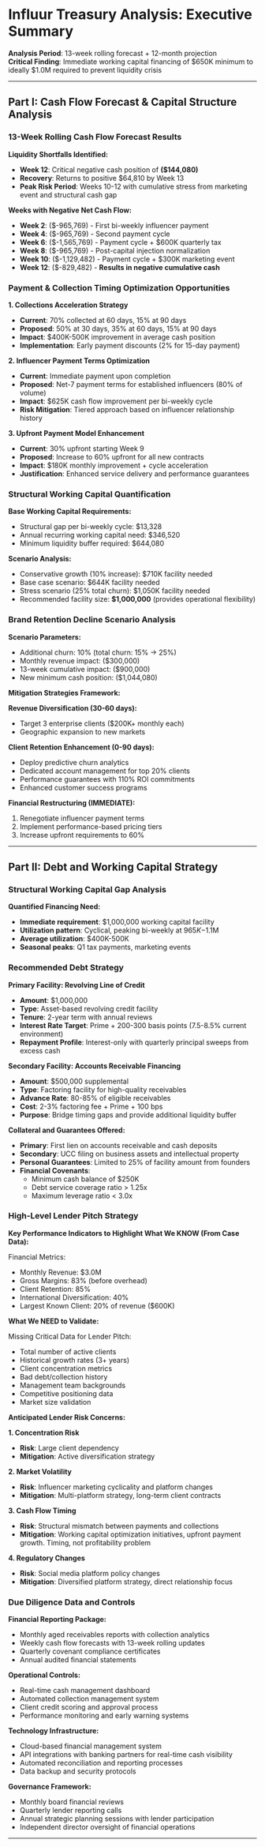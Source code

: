 # Influur Treasury Analysis: Executive Summary

**Analysis Period**: 13-week rolling forecast + 12-month projection  
**Critical Finding**: Immediate working capital financing of $650K minimum to ideally $1.0M required to prevent liquidity crisis

---

## Part I: Cash Flow Forecast & Capital Structure Analysis

### 13-Week Rolling Cash Flow Forecast Results

**Liquidity Shortfalls Identified:**
- **Week 12**: Critical negative cash position of **($144,080)**
- **Recovery**: Returns to positive $64,810 by Week 13
- **Peak Risk Period**: Weeks 10-12 with cumulative stress from marketing event and structural cash gap

**Weeks with Negative Net Cash Flow:**
- **Week 2**: ($-965,769) - First bi-weekly influencer payment
- **Week 4**: ($-965,769) - Second payment cycle
- **Week 6**: ($-1,565,769) - Payment cycle + $600K quarterly tax
- **Week 8**: ($-965,769) - Post-capital injection normalization
- **Week 10**: ($-1,129,482) - Payment cycle + $300K marketing event
- **Week 12**: ($-829,482) - **Results in negative cumulative cash**

### Payment & Collection Timing Optimization Opportunities

**1. Collections Acceleration Strategy**
- **Current**: 70% collected at 60 days, 15% at 90 days
- **Proposed**: 50% at 30 days, 35% at 60 days, 15% at 90 days
- **Impact**: $400K-500K improvement in average cash position
- **Implementation**: Early payment discounts (2% for 15-day payment)

**2. Influencer Payment Terms Optimization**
- **Current**: Immediate payment upon completion
- **Proposed**: Net-7 payment terms for established influencers (80% of volume)
- **Impact**: $625K cash flow improvement per bi-weekly cycle
- **Risk Mitigation**: Tiered approach based on influencer relationship history

**3. Upfront Payment Model Enhancement**
- **Current**: 30% upfront starting Week 9
- **Proposed**: Increase to 60% upfront for all new contracts
- **Impact**: $180K monthly improvement + cycle acceleration
- **Justification**: Enhanced service delivery and performance guarantees

### Structural Working Capital Quantification

**Base Working Capital Requirements:**
- Structural gap per bi-weekly cycle: $13,328
- Annual recurring working capital need: $346,520
- Minimum liquidity buffer required: $644,080

**Scenario Analysis:**
- Conservative growth (10% increase): $710K facility needed
- Base case scenario: $644K facility needed
- Stress scenario (25% total churn): $1,050K facility needed
- Recommended facility size: **$1,000,000** (provides operational flexibility)

### Brand Retention Decline Scenario Analysis

**Scenario Parameters:**
- Additional churn: 10% (total churn: 15% → 25%)
- Monthly revenue impact: ($300,000)
- 13-week cumulative impact: ($900,000)
- New minimum cash position: ($1,044,080)

**Mitigation Strategies Framework:**

**Revenue Diversification (30-60 days):**
- Target 3 enterprise clients ($200K+ monthly each)
- Geographic expansion to new markets

**Client Retention Enhancement (0-90 days):**
- Deploy predictive churn analytics
- Dedicated account management for top 20% clients  
- Performance guarantees with 110% ROI commitments
- Enhanced customer success programs

**Financial Restructuring (IMMEDIATE):**
1. Renegotiate influencer payment terms
2. Implement performance-based pricing tiers
3. Increase upfront requirements to 60%



---

## Part II: Debt and Working Capital Strategy

### Structural Working Capital Gap Analysis

**Quantified Financing Need:**
- **Immediate requirement**: $1,000,000 working capital facility
- **Utilization pattern**: Cyclical, peaking bi-weekly at $965K-$1.1M
- **Average utilization**: $400K-500K
- **Seasonal peaks**: Q1 tax payments, marketing events

### Recommended Debt Strategy

**Primary Facility: Revolving Line of Credit**
- **Amount**: $1,000,000
- **Type**: Asset-based revolving credit facility
- **Tenure**: 2-year term with annual reviews
- **Interest Rate Target**: Prime + 200-300 basis points (7.5-8.5% current environment)
- **Repayment Profile**: Interest-only with quarterly principal sweeps from excess cash

**Secondary Facility: Accounts Receivable Financing**

- **Amount**: $500,000 supplemental
- **Type**: Factoring facility for high-quality receivables
- **Advance Rate**: 80-85% of eligible receivables
- **Cost**: 2-3% factoring fee + Prime + 100 bps
- **Purpose**: Bridge timing gaps and provide additional liquidity buffer

**Collateral and Guarantees Offered:**
- **Primary**: First lien on accounts receivable and cash deposits
- **Secondary**: UCC filing on business assets and intellectual property
- **Personal Guarantees**: Limited to 25% of facility amount from founders
- **Financial Covenants**: 
  - Minimum cash balance of $250K
  - Debt service coverage ratio > 1.25x
  - Maximum leverage ratio < 3.0x

### High-Level Lender Pitch Strategy

**Key Performance Indicators to Highlight What We KNOW (From Case Data):**

Financial Metrics:
- Monthly Revenue: $3.0M 
- Gross Margins: 83% (before overhead)
- Client Retention: 85%
- International Diversification: 40%
- Largest Known Client: 20% of revenue ($600K)

**What We NEED to Validate:**

Missing Critical Data for Lender Pitch:
- Total number of active clients
- Historical growth rates (3+ years)
- Client concentration metrics
- Bad debt/collection history
- Management team backgrounds
- Competitive positioning data
- Market size validation

**Anticipated Lender Risk Concerns:**

**1. Concentration Risk**
- **Risk**: Large client dependency 
- **Mitigation**: Active diversification strategy

**2. Market Volatility**
- **Risk**: Influencer marketing cyclicality and platform changes
- **Mitigation**: Multi-platform strategy, long-term client contracts

**3. Cash Flow Timing**
- **Risk**: Structural mismatch between payments and collections
- **Mitigation**: Working capital optimization initiatives, upfront payment growth. Timing, not profitability problem

**4. Regulatory Changes**
- **Risk**: Social media platform policy changes
- **Mitigation**: Diversified platform strategy, direct relationship focus

### Due Diligence Data and Controls

**Financial Reporting Package:**
- Monthly aged receivables reports with collection analytics
- Weekly cash flow forecasts with 13-week rolling updates
- Quarterly covenant compliance certificates
- Annual audited financial statements

**Operational Controls:**
- Real-time cash management dashboard
- Automated collection management system
- Client credit scoring and approval process
- Performance monitoring and early warning systems

**Technology Infrastructure:**
- Cloud-based financial management system 
- API integrations with banking partners for real-time cash visibility
- Automated reconciliation and reporting processes
- Data backup and security protocols

**Governance Framework:**
- Monthly board financial reviews
- Quarterly lender reporting calls
- Annual strategic planning sessions with lender participation
- Independent director oversight of financial operations

---



